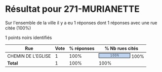 # Résultat pour 271-MURIANETTE

Sur l'ensemble de la ville il y a eu 1 réponses dont 1 réponses avec une rue citée (100%)

1 points noirs identifiés

| Rue | Vote | % réponses | % Nb rues cités|
|-----|------|------------|----------------|
| CHEMIN DE L'EGLISE | 1 | 100% | <img src="../../img/bar_100.gif" />&nbsp;100%|
| **Total** | 1 | 100% | 100%|
